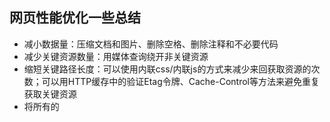 ## 网页性能优化一些总结
* 减小数据量：压缩文档和图片、删除空格、删除注释和不必要代码
* 减少关键资源数量：用媒体查询绕开非关键资源
* 缩短关键路径长度：可以使用内联css/内联js的方式来减少来回获取资源的次数；可以用HTTP缓存中的验证Etag令牌、Cache-Control等方法来避免重复获取关键资源
* 将所有的<script>标签放到页面底部，也就是body的结束标签之前
* 页面中的<script>标签越少，加载就越快，响应越迅速。外联脚本文件还是内联脚本代码都是如此。
* 使用<script>标签的defer和async属性来无阻塞下载 JavaScript 脚本
* 还可以使用动态创建的<script>元素来下载并执行代码
* 对大量复杂计算的js代码，可以创建一个web worker在另一个线程去执行
* 尽可能减少遍历（如querySelectorAll（））的次数，特别是在循环里面
* 使用requestAnimationFrame代替setInterval、setTimeout
* 要避免强制布局在循环里的使用，必要时放到循环之外
